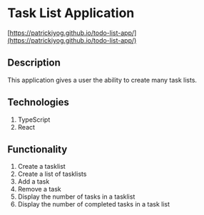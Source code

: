 # Task List Application

[https://patrickiyog.github.io/todo-list-app/](https://patrickiyog.github.io/todo-list-app/)

## Description

This application gives a user the ability to create many task lists. 

## Technologies
1. TypeScript
2. React

## Functionality

1. Create a tasklist
2. Create a list of tasklists
3. Add a task
4. Remove a task
5. Display the number of tasks in a tasklist
6. Display the number of completed tasks in a task list
